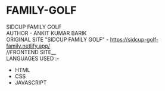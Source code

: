 # FAMILY-GOLF
SIDCUP FAMILY GOLF
<br>
AUTHOR - ANKIT KUMAR BARIK
<br>
ORIGINAL SITE "SIDCUP FAMILY GOLF" - https://sidcup-golf-family.netlify.app/
<br>
//FRONTEND SITE__
<br>
LANGUAGES USED :-
* HTML
* CSS
* JAVASCRIPT
